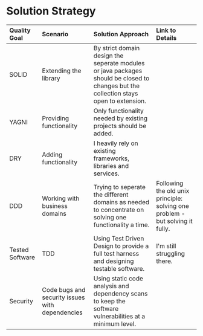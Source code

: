 # Solution Strategy

| Quality Goal | Scenario | Solution Approach | Link to Details |
| :---- | :---- | :---- | :---- |
| SOLID | Extending the library | By strict domain design the seperate modules or java packages should be closed to changes but the collection stays open to extension. | |
| YAGNI | Providing functionality | Only functionality needed by existing projects should be added. | |
| DRY | Adding functionality | I heavily rely on existing frameworks, libraries and services. | |
| DDD | Working with business domains | Trying to seperate the different domains as needed to concentrate on solving one functionality a time. | Following the old unix principle: solving one problem - but solving it fully. |
| Tested Software | TDD | Using Test Driven Design to provide a full test harness and designing testable software. | I'm still struggling there. |
| Security | Code bugs and security issues with dependencies | Using static code analysis and dependency scans to keep the software vulnerabilities at a minimum level. | |
